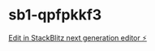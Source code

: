 # sb1-qpfpkkf3

[Edit in StackBlitz next generation editor ⚡️](https://stackblitz.com/~/github.com/Ouassini31/sb1-qpfpkkf3)